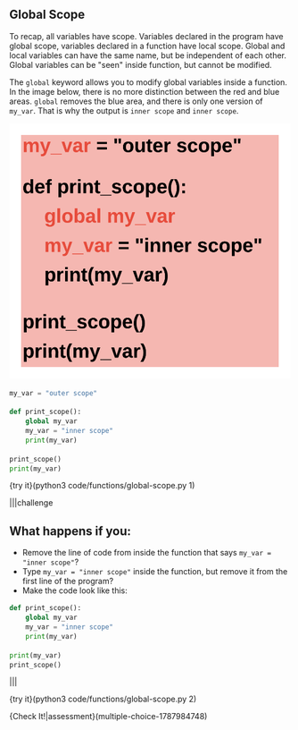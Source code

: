 ## Global Scope

To recap, all variables have scope. Variables declared in the program have global scope, variables declared in a function have local scope. Global and local variables can have the same name, but be independent of each other. Global variables can be "seen" inside function, but cannot be modified. 

The `global` keyword allows you to modify global variables inside a function. In the image below, there is no more distinction between the red and blue areas. `global` removes the blue area, and there is only one version of `my_var`. That is why the output is `inner scope` and `inner scope`.

![Global Scope](.guides/images/global-scope.png)

```python
my_var = "outer scope"

def print_scope():
    global my_var
    my_var = "inner scope"
    print(my_var)

print_scope()
print(my_var)
```

{try it}(python3 code/functions/global-scope.py 1)

|||challenge
## What happens if you:
* Remove the line of code from inside the function that says `my_var = "inner scope"`?
* Type `my_var = "inner scope"` inside the function, but remove it from the first line of the program?
* Make the code look like this:
```python
def print_scope():
    global my_var
    my_var = "inner scope"
    print(my_var)

print(my_var)
print_scope()
```

|||

{try it}(python3 code/functions/global-scope.py 2)

{Check It!|assessment}(multiple-choice-1787984748)
